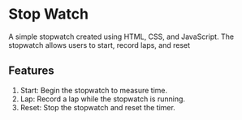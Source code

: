 
# Stop Watch
A simple stopwatch created using HTML, CSS, and JavaScript. The stopwatch allows users to start, record laps, and reset 
## Features
1. Start: Begin the stopwatch to measure time.
2. Lap: Record a lap while the stopwatch is running.
3. Reset: Stop the stopwatch and reset the timer.
